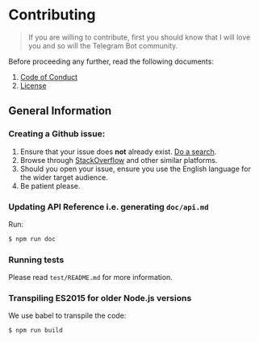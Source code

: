 # Contributing

> If you are willing to contribute, first you should know that
> I will love you and so will the Telegram Bot community.

Before proceeding any further, read the following documents:

1. [Code of Conduct][coc]
1. [License][license]

## General Information

### Creating a Github issue:

1. Ensure that your issue does **not** already exist. [Do a search](https://github.com/yagop/node-telegram-bot-api/issues).
2. Browse through [StackOverflow](https://stackoverflow.com/search?q=telegram+nodejs) and other similar platforms.
3. Should you open your issue, ensure you use the English language for
   the wider target audience.
4. Be patient please.


### Updating API Reference i.e. generating `doc/api.md`

Run:

```bash
$ npm run doc
```


### Running tests

Please read `test/README.md` for more information.


### Transpiling ES2015 for older Node.js versions

We use babel to transpile the code:

```bash
$ npm run build
```

[coc]:https://github.com/yagop/node-telegram-bot-api/blob/master/CODE_OF_CONDUCT.md
[license]:https://github.com/yagop/node-telegram-bot-api/blob/master/LICENSE.md
